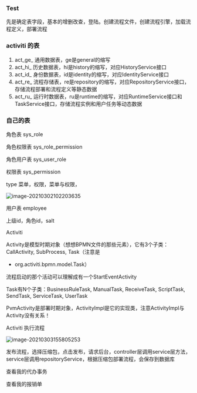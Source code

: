 ### Test

先是确定表字段，基本的增删改查，登陆。创建流程文件，创建流程引擎，加载流程定义，部署流程

### activiti 的表

1. act_ge_ 通用数据表，ge是general的缩写
2. act_hi_ 历史数据表，hi是history的缩写，对应HistoryService接口
3. act_id_ 身份数据表，id是identity的缩写，对应IdentityService接口
4. act_re_ 流程存储表，re是repository的缩写，对应RepositoryService接口，存储流程部署和流程定义等静态数据
5. act_ru_ 运行时数据表，ru是runtime的缩写，对应RuntimeService接口和TaskService接口，存储流程实例和用户任务等动态数据



### 自己的表

角色表 sys_role

角色权限表 sys_role_permission

角色用户表 sys_user_role

权限表 sys_permission

type 菜单，权限，菜单与权限，

![image-20210302102203635](C:\Users\THINK\Documents\MyFiles\myBlog\mdFiles\Test.assets\image-20210302102203635.png)

用户表 employee

上级id，角色id，salt



Activiti

Activity是模型时期对象（想想BPMN文件的那些元素），它有3个子类：CallActivity, SubProcess, Task（注意是

+ org.activiti.bpmn.model.Task）

流程启动的那个活动可以理解成有一个StartEventActivity

Task有N个子类：BusinessRuleTask, ManualTask, ReceiveTask, ScriptTask, SendTask, ServiceTask, UserTask

PvmActivity是部署时期对象，ActivityImpl是它的实现类，注意ActivityImpl与Activity没有关系！



Activiti 执行流程

![image-20210303155805253](C:\Users\THINK\Documents\MyFiles\myBlog\mdFiles\Test.assets\image-20210303155805253.png)



发布流程，选择压缩包，点击发布，请求后台，controller层调用service层方法，service层调用repositoryService，根据压缩包部署流程，会保存到数据库

查看我的代办事务



查看我的报销单

